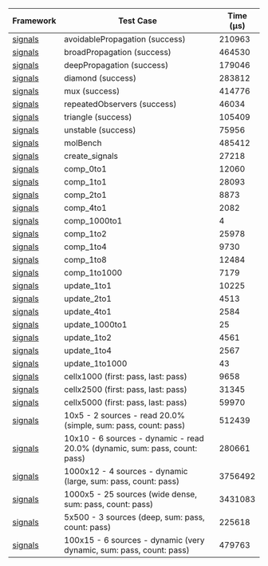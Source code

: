 | Framework | Test Case | Time (μs) |
| --- | --- | --- |
| [signals](https://github.com/rodydavis/signals.dart) | avoidablePropagation (success) | 210963 |
| [signals](https://github.com/rodydavis/signals.dart) | broadPropagation (success) | 464530 |
| [signals](https://github.com/rodydavis/signals.dart) | deepPropagation (success) | 179046 |
| [signals](https://github.com/rodydavis/signals.dart) | diamond (success) | 283812 |
| [signals](https://github.com/rodydavis/signals.dart) | mux (success) | 414776 |
| [signals](https://github.com/rodydavis/signals.dart) | repeatedObservers (success) | 46034 |
| [signals](https://github.com/rodydavis/signals.dart) | triangle (success) | 105409 |
| [signals](https://github.com/rodydavis/signals.dart) | unstable (success) | 75956 |
| [signals](https://github.com/rodydavis/signals.dart) | molBench | 485412 |
| [signals](https://github.com/rodydavis/signals.dart) | create_signals | 27218 |
| [signals](https://github.com/rodydavis/signals.dart) | comp_0to1 | 12060 |
| [signals](https://github.com/rodydavis/signals.dart) | comp_1to1 | 28093 |
| [signals](https://github.com/rodydavis/signals.dart) | comp_2to1 | 8873 |
| [signals](https://github.com/rodydavis/signals.dart) | comp_4to1 | 2082 |
| [signals](https://github.com/rodydavis/signals.dart) | comp_1000to1 | 4 |
| [signals](https://github.com/rodydavis/signals.dart) | comp_1to2 | 25978 |
| [signals](https://github.com/rodydavis/signals.dart) | comp_1to4 | 9730 |
| [signals](https://github.com/rodydavis/signals.dart) | comp_1to8 | 12484 |
| [signals](https://github.com/rodydavis/signals.dart) | comp_1to1000 | 7179 |
| [signals](https://github.com/rodydavis/signals.dart) | update_1to1 | 10225 |
| [signals](https://github.com/rodydavis/signals.dart) | update_2to1 | 4513 |
| [signals](https://github.com/rodydavis/signals.dart) | update_4to1 | 2584 |
| [signals](https://github.com/rodydavis/signals.dart) | update_1000to1 | 25 |
| [signals](https://github.com/rodydavis/signals.dart) | update_1to2 | 4561 |
| [signals](https://github.com/rodydavis/signals.dart) | update_1to4 | 2567 |
| [signals](https://github.com/rodydavis/signals.dart) | update_1to1000 | 43 |
| [signals](https://github.com/rodydavis/signals.dart) | cellx1000 (first: pass, last: pass) | 9658 |
| [signals](https://github.com/rodydavis/signals.dart) | cellx2500 (first: pass, last: pass) | 31345 |
| [signals](https://github.com/rodydavis/signals.dart) | cellx5000 (first: pass, last: pass) | 59970 |
| [signals](https://github.com/rodydavis/signals.dart) | 10x5 - 2 sources - read 20.0% (simple, sum: pass, count: pass) | 512439 |
| [signals](https://github.com/rodydavis/signals.dart) | 10x10 - 6 sources - dynamic - read 20.0% (dynamic, sum: pass, count: pass) | 280661 |
| [signals](https://github.com/rodydavis/signals.dart) | 1000x12 - 4 sources - dynamic (large, sum: pass, count: pass) | 3756492 |
| [signals](https://github.com/rodydavis/signals.dart) | 1000x5 - 25 sources (wide dense, sum: pass, count: pass) | 3431083 |
| [signals](https://github.com/rodydavis/signals.dart) | 5x500 - 3 sources (deep, sum: pass, count: pass) | 225618 |
| [signals](https://github.com/rodydavis/signals.dart) | 100x15 - 6 sources - dynamic (very dynamic, sum: pass, count: pass) | 479763 |
